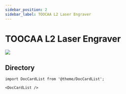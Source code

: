 ```yaml
---
sidebar_position: 2
sidebar_label: TOOCAA L2 Laser Engraver
---
```


# TOOCAA L2 Laser Engraver

![](http://wiki-toocaa.oss-cn-hongkong.aliyuncs.com/wiki/3.jpg)

## Directory

```mdx-code-block
import DocCardList from '@theme/DocCardList';

<DocCardList />
```


